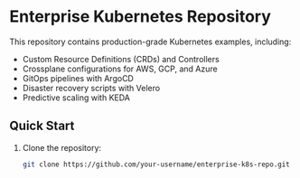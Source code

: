 # Enterprise Kubernetes Repository

This repository contains production-grade Kubernetes examples, including:
- Custom Resource Definitions (CRDs) and Controllers
- Crossplane configurations for AWS, GCP, and Azure
- GitOps pipelines with ArgoCD
- Disaster recovery scripts with Velero
- Predictive scaling with KEDA

## Quick Start
1. Clone the repository:
   ```bash
   git clone https://github.com/your-username/enterprise-k8s-repo.git
